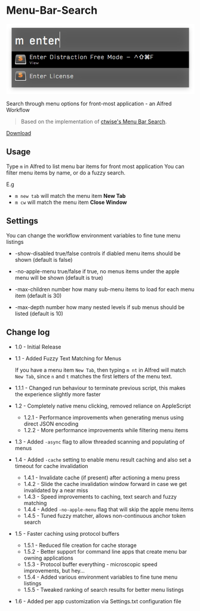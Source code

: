 # Menu-Bar-Search

![logo](menu-search.png)

Search through menu options for front-most application - an Alfred Workflow

> Based on the implementation of [ctwise's Menu Bar Search](https://www.alfredforum.com/topic/1993-menu-search/).

[Download](https://github.com/BenziAhamed/Menu-Bar-Search/raw/master/Menu%20Bar%20Search.alfredworkflow)

## Usage

Type `m` in Alfred to list menu bar items for front most application
You can filter menu items by name, or do a fuzzy search.

E.g

- `m new tab` will match the menu item **New Tab**
- `m cw` will match the menu item **Close Window**


## Settings

You can change the workflow environment variables to fine tune menu listings

* -show-disabled    true/false    controls if diabled menu items should be shown (default is false)

*  -no-apple-menu    true/false    if true, no menus items under the apple menu will be shown (default is true)

*  -max-children    number    how many sub-menu items to load for each menu item (default is 30)

*  -max-depth    number    how many nested levels if sub menus should be listed (default is 10)



## Change log

- 1.0 - Initial Release
- 1.1 - Added Fuzzy Text Matching for Menus

  If you have a menu item `New Tab`, then typing `m nt` in Alfred will match `New Tab`, since `n` and `t` matches the first letters of the menu text.

- 1.1.1 - Changed run behaviour to terminate previous script, this makes the experience slightly more faster
- 1.2 - Completely native menu clicking, removed reliance on AppleScript
  - 1.2.1 - Performance improvements when generating menus using direct JSON encoding
  - 1.2.2 - More performance improvements while filtering menu items
- 1.3 - Added `-async` flag to allow threaded scanning and populating of menus
- 1.4 - Added `-cache` setting to enable menu result caching and also set a timeout for cache invalidation
  - 1.4.1 - Invalidate cache (if present) after actioning a menu press
  - 1.4.2 - Slide the cache invalidation window forward in case we get invalidated by a near miss
  - 1.4.3 - Speed improvements to caching, text search and fuzzy matching
  - 1.4.4 - Added `-no-apple-menu` flag that will skip the apple menu items
  - 1.4.5 - Tuned fuzzy matcher, allows non-continuous anchor token search
- 1.5 - Faster caching using protocol buffers
  - 1.5.1 - Reduced file creation for cache storage
  - 1.5.2 - Better support for command line apps that create menu bar owning applications
  - 1.5.3 - Protocol buffer everything - microscopic speed improvements, but hey...
  - 1.5.4 - Added various environment variables to fine tune menu listings
  - 1.5.5 - Tweaked ranking of search results for better menu listings
- 1.6 - Added per app customization via Settings.txt configuration file
